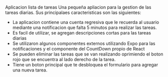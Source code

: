 Aplicacion lista de tareas
Una pequeña apliacion para la gestion de las tareas diarias.
Sus principalaes caracteristicas son las siguientes:
- La aplicacion contiene una cuenta regresiva que le recuerda al usuario mediante una notificacion que falta 5 minutos para realizar las tareas.
- Es facil de utilizar, se agregan descripciones cortas para las tareas diarias
- Se utilizaron algunos componentes externos utilizando Expo para las notificaciones y el componente del CountDown propio de React
- Se pueden eliminar las tareas que se van realizando oprimiendo el boton rojo que se encuentra al lado derecho de la tarea.
- Tiene un boton principal que te desbloquea el formulario para agregar una nueva tarea. 
   
